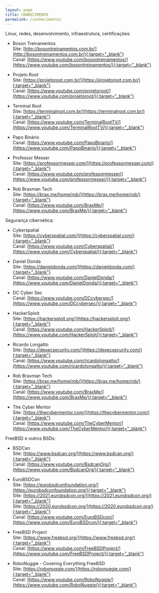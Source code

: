 ```yaml
---
layout: page
title: CONHECIMENTO
permalink: /conhecimento/
---
```

Linux, redes, desenvolvimento, infraestrutura, certificações:

- Boson Treinamentos  
Site: [http://bosontreinamentos.com.br/](http://bosontreinamentos.com.br/){:target="_blank"}  
Canal: [https://www.youtube.com/bosontreinamentos/](https://www.youtube.com/bosontreinamentos/){:target="_blank"}  

- Projeto Root  
Site: [https://projetoroot.com.br/](https://projetoroot.com.br/){:target="_blank"}  
Canal: [https://www.youtube.com/projetoroot/](https://www.youtube.com/projetoroot/){:target="_blank"}  

- Terminal Root  
Site: [https://terminalroot.com.br/](https://terminalroot.com.br/){:target="_blank"}  
Canal: [https://www.youtube.com/TerminalRootTV/](https://www.youtube.com/TerminalRootTV/){:target="_blank"}  

- Papo Binário  
Canal: [https://www.youtube.com/PapoBinario/](https://www.youtube.com/PapoBinario/){:target="_blank"}  

- Professor Messer  
Site: [https://professormesser.com/](https://professormesser.com/){:target="_blank"}  
Canal: [https://www.youtube.com/professormesser/](https://www.youtube.com/professormesser/){:target="_blank"}  

- Rob Braxman Tech  
Site: [https://brax.me/home/rob/](https://brax.me/home/rob/){:target="_blank"}  
Canal: [https://www.youtube.com/BraxMe/](https://www.youtube.com/BraxMe/){:target="_blank"}  

Segurança cibernética:  

- Cyberspatial  
Site: [https://cyberspatial.com/](https://cyberspatial.com/){:target="_blank"}  
Canal: [https://www.youtube.com/Cyberspatial/](https://www.youtube.com/Cyberspatial/){:target="_blank"}  

- Daniel Donda  
Site: [https://danieldonda.com/](https://danieldonda.com/){:target="_blank"}  
Canal: [https://www.youtube.com/DanielDonda/](https://www.youtube.com/DanielDonda/){:target="_blank"}  

- DC Cyber Sec  
Canal: [https://www.youtube.com/DCcybersec/](https://www.youtube.com/DCcybersec/){:target="_blank"}  

- HackerSploit  
Site: [https://hackersploit.org/](https://hackersploit.org/){:target="_blank"}  
Canal: [https://www.youtube.com/HackerSploit/](https://www.youtube.com/HackerSploit/){:target="_blank"}   

- Ricardo Longatto  
Site: [https://desecsecurity.com/](https://desecsecurity.com/){:target="_blank"}  
Canal: [https://www.youtube.com/ricardolongatto/](https://www.youtube.com/ricardolongatto/){:target="_blank"}  

- Rob Braxman Tech  
Site: [https://brax.me/home/rob/](https://brax.me/home/rob/){:target="_blank"}  
Canal: [https://www.youtube.com/BraxMe/](https://www.youtube.com/BraxMe/){:target="_blank"}  

- The Cyber Mentor  
Site: [https://thecybermentor.com/](https://thecybermentor.com/){:target="_blank"}  
Canal: [https://www.youtube.com/TheCyberMentor/](https://www.youtube.com/TheCyberMentor/){:target="_blank"}  

FreeBSD e outros BSDs:  

- BSDCan  
Site: [https://www.bsdcan.org/](https://www.bsdcan.org/){:target="_blank"}  
Canal: [https://www.youtube.com/BsdcanOrg/](https://www.youtube.com/BsdcanOrg/){:target="_blank"}  

- EuroBSDCon  
Site:  [https://eurobsdconfoundation.org/](https://eurobsdconfoundation.org/){:target="_blank"}  
Site: [https://2021.eurobsdcon.org/](https://2021.eurobsdcon.org/){:target="_blank"}  
Site: [https://2020.eurobsdcon.org/](https://2020.eurobsdcon.org/){:target="_blank"}  
Canal: [https://www.youtube.com/EuroBSDcon/](https://www.youtube.com/EuroBSDcon/){:target="_blank"}  

- FreeBSD Project  
Site: [https://www.freebsd.org/](https://www.freebsd.org/){:target="_blank"}  
Canal: [https://www.youtube.com/FreeBSDProject/](https://www.youtube.com/FreeBSDProject/){:target="_blank"}  

- RoboNuggie - Covering Everything FreeBSD  
Site: [https://robonuggie.com/](https://robonuggie.com/){:target="_blank"}  
Canal: [https://www.youtube.com/RoboNuggie/](https://www.youtube.com/RoboNuggie/){:target="_blank"}  







